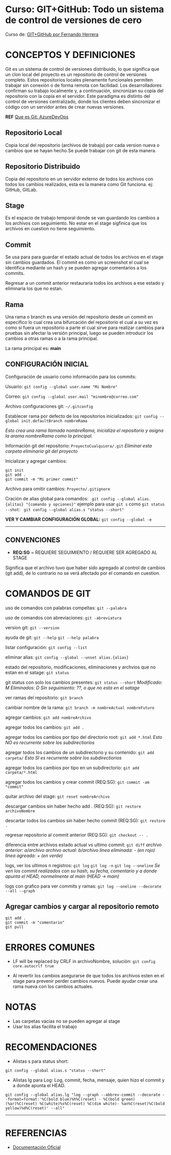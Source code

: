 # Curso: GIT+GitHub: Todo un sistema de control de versiones de cero
Curso de: [GIT+GitHub por Fernando Herrera](https://www.udemy.com/course/git-github/)


# CONCEPTOS Y DEFINICIONES

Git es un sistema de control de versiones distribuido, lo que significa que un clon local del proyecto es un repositorio de control de versiones completo. Estos repositorios locales plenamente funcionales permiten trabajar sin conexión o de forma remota con facilidad. Los desarrolladores confirman su trabajo localmente y, a continuación, sincronizan su copia del repositorio con la copia en el servidor. Este paradigma es distinto del control de versiones centralizado, donde los clientes deben sincronizar el código con un servidor antes de crear nuevas versiones. 

**REF** [Que es Git: AzureDevOps](https://learn.microsoft.com/es-es/devops/develop/git/what-is-git)


## Repositorio Local
Copia local del repositorio (archivos de trabajo) por cada version nueva o cambios que se hayan hecho.Se puede trabajar con git de esta manera.

## Repositorio Distribuido
Copia del repositorio en un servidor externo de todos los archivos con todos los cambios realizados, esta es la manera como Git funciona. ej: GitHub, GitLab.

## Stage
Es el espacio de trabajo temporal donde se van guardando los cambios a los archivos con seguimiento. No estar en el stage sigfinica que los archivos en cuestion no tiene seguimiento.

## Commit
Se usa para para guardar el estado actual de todos los archivos en el stage sin cambios guardados. El commit es como un screenshot el cual se identifica mediante un hash y se pueden agregar comentarios a los commits.

Regresar a un commit anterior restauraria todos los archivos a ese estado y eliminaria los que no estan.

## Rama
Una rama o branch es una versión del repositorio desde un commit en especifico lo cual crea una bifurcación del repositorio el cual a su vez es como si fuera un repositorio a parte el cual sirve para realizar cambios para pruebas sin afectar la versión principal, luego se pueden introducir los cambios a otras ramas o a la rama principal.

La rama principal es: **main**

## CONFIGURACIÓN INICIAL

Configuración de usuario como información para los commits:

Usuario:
`git config --global user.name "Mi Nombre"`

Correo:
`git config --global user.mail "minombre@correo.com"`

Archivo configuraciones git:
`~/.gitconfig`

Establecer rama por defecto de los repositorios inicializados: 
`git config --global init.defaultBranch nombreRama`

*Esto crea una rama llamada nombreRama, inicializa el repositorio y asigna la arama nombreRama como la principal.*

Información git del repositorio:
`ProyectoCualquiera/.git`
*Eliminar esta carpeta eliminaria git del proyecto*

Inicializar y agregar cambios: 
```
git init
git add .
git commit -m "Mi primer commit"
```

Archivo para omitir cambios:
`Proyecto/.gitignore`

Cración de alias global para comandos:
` git config --global alias.{alitas} "{comando y opciones}"`
ejemplo para usar `git s` como `git status --shot`: 
` git config --global alias.s "status --short"`

**VER Y CAMBIAR CONFIGURACIÓN GLOBAL:**
`git config --global -e`


***

## CONVENCIONES

- **REQ:SG** = REQUIERE SEGUIMIENTO / REQUIERE SER AGREGADO AL STAGE

Significa que el archivo tuvo que haber sido agregado al control de cambios (git add), de lo contrario no se verá afectado por el comando en cuestion.

# COMANDOS DE GIT

uso de comandos con palabras compeltas:
`git --palabra`

uso de comandos con abreviaciones:
`git -abreviatura`

version git:
`git --version`

ayuda de git:
`git --help`
`git --help palabra`

listar configuración:
`git config --list`

eliminar alias:
`git config --global --unset alias.{alias}`

estado del repositorio, modificaciones, eliminaciones y archvios que no estan en el satage:
`git status`

git status con solo los cambios presentes:
`git status --short`
*Modificado: M*
*Eliminados: D*
*Sin seguimiento: ??, o que no esta en el satage*

ver ramas del repositorio:
`git branch`

cambiar nombre de la rama:
`git branch -m nombreActual nombreFuturo`

agregar cambios:
`git add nombreArchivo`

agregar todos los cambios:
`git add .`

agregar todos los cambios por tipo del directorio root:
`git add *.html`
*Esto NO es recurrente sobre los subdirectiorios*

agregar todos los cambios de un subdirectorio y su contenido:
`git add carpeta/`
*Esto SI es recurrente sobre los subdirectiorios*

agregar todos los cambios por tipo en un subdirectorio:
`git add carpeta/*.html`

agregar todos los cambios y crear commit (REQ:SG):
`git commit -am "commit"`

quitar archivo del stage:
`git reset nombreArchivo`

descargar cambios sin haber hecho add . (REQ:SG):
`git restore archivoNombre`

descartar todos los cambios sin haber hecho commit (REQ:SG):
`git restore .`

regresar repositorio al commit anterior (REQ:SG):
`git checkout -- .`

diferencia entre archivos estado actual vs ultimo commit:
`git diff`
*archivo anterior: a/archivo*
*archivo actual: b/archivo*
*linea eliminada: - (en rojo)*
*linea agreada: + (en verde)*

logs, ver los ultimos n registros: 
`git log`
`git log -n`
`git log --oneline`
*Se ven los commit realizados con su hash, su fecha, comentario y a donde apunta el HEAD, normelmente al main (HEAD -> main)*

logs con grafico para ver commits y ramas:
`git log --oneline --decorate --all --graph`


## Agregar cambios y cargar al repositorio remoto
```
git add .
git commit -m "comentario"
git pull
```


# ERRORES COMUNES

- LF will be replaced by CRLF in archivoNombre, solución:
`git config core.autocrlf true`

- Al revertir los cambios asegurarse de que todos los archivos esten en el stage para prevenir perder cambios nuevos. Puede ayudar crear una rama nueva con los cambios actuales.

# NOTAS
- Las carpetas vacias no se pueden agregar al stage
- Usar los alias facilita el trabajo

# RECOMENDACIONES
- Alistas s para status short: 
```
git config --global alias.s "status --short"
```
- Alistas lg para Log: Log, commit, fecha, mensaje, quien hizo el commit y a donde apunta el HEAD.
```
git config --global alias.lg "log --graph --abbrev-commit --decorate --format=format:'%C(bold blue)%h%C(reset) - %C(bold green)(%ar)%C(reset) %C(white)%s%C(reset) %C(dim white)- %an%C(reset)%C(bold yellow)%d%C(reset)' --all"
```


***
# REFERENCIAS
- [Documentación Oficial](https://git-scm.com/docs)


